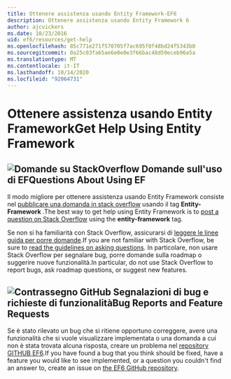 ```yaml
---
title: Ottenere assistenza usando Entity Framework-EF6
description: Ottenere assistenza usando Entity Framework 6
author: ajcvickers
ms.date: 10/23/2016
uid: ef6/resources/get-help
ms.openlocfilehash: 85c771e271f570705f7ac695f0f48bd24f5343b0
ms.sourcegitcommit: 0a25c03fa65ae6e0e0e3f66bac48d59eceb96a5a
ms.translationtype: MT
ms.contentlocale: it-IT
ms.lasthandoff: 10/14/2020
ms.locfileid: "92064731"
---
```

# <a name="get-help-using-entity-framework"></a><span data-ttu-id="24463-103">Ottenere assistenza usando Entity Framework</span><span class="sxs-lookup"><span data-stu-id="24463-103">Get Help Using Entity Framework</span></span>
## <a name="stackoverflow-questions-questions-about-using-ef"></a>![Domande su StackOverflow](~/ef6/media/stackoverflow.png) <span data-ttu-id="24463-105">Domande sull'uso di EF</span><span class="sxs-lookup"><span data-stu-id="24463-105">Questions About Using EF</span></span>  

<span data-ttu-id="24463-106">Il modo migliore per ottenere assistenza usando Entity Framework consiste nel [pubblicare una domanda in stack overflow](https://stackoverflow.com/questions/ask) usando il tag **Entity-Framework** .</span><span class="sxs-lookup"><span data-stu-id="24463-106">The best way to get help using Entity Framework is to [post a question on Stack Overflow](https://stackoverflow.com/questions/ask) using the **entity-framework** tag.</span></span>  

<span data-ttu-id="24463-107">Se non si ha familiarità con Stack Overflow, assicurarsi di [leggere le linee guida per porre domande](https://stackoverflow.com/help/asking).</span><span class="sxs-lookup"><span data-stu-id="24463-107">If you are not familiar with Stack Overflow, be sure to [read the guidelines on asking questions](https://stackoverflow.com/help/asking).</span></span> <span data-ttu-id="24463-108">In particolare, non usare Stack Overflow per segnalare bug, porre domande sulla roadmap o suggerire nuove funzionalità.</span><span class="sxs-lookup"><span data-stu-id="24463-108">In particular, do not use Stack Overflow to report bugs, ask roadmap questions, or suggest new features.</span></span>  

## <a name="github-mark-bug-reports-and-feature-requests"></a>![Contrassegno GitHub](~/ef6/media/github-mark-32px.png) <span data-ttu-id="24463-110">Segnalazioni di bug e richieste di funzionalità</span><span class="sxs-lookup"><span data-stu-id="24463-110">Bug Reports and Feature Requests</span></span>  

<span data-ttu-id="24463-111">Se è stato rilevato un bug che si ritiene opportuno correggere, avere una funzionalità che si vuole visualizzare implementata o una domanda a cui non è stata trovata alcuna risposta, creare un problema nel [repository GITHUB EF6](https://github.com/aspnet/EntityFramework6/issues).</span><span class="sxs-lookup"><span data-stu-id="24463-111">If you have found a bug that you think should be fixed, have a feature you would like to see implemented, or a question you couldn't find an answer to, create an issue on [the EF6 GitHub repository](https://github.com/aspnet/EntityFramework6/issues).</span></span>
